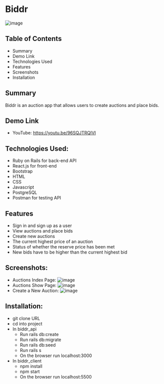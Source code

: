 # Biddr
![image](https://user-images.githubusercontent.com/71687298/191143883-075b08b0-6837-4e37-9ad3-aee3e1cd08ce.png)
## Table of Contents
- Summary
- Demo Link
- Technologies Used
- Features
- Screenshots
- Installation

## Summary
Biddr is an auction app that allows users to create auctions and place bids.

## Demo Link
- YouTube: https://youtu.be/96SQJTRQIVI

## Technologies Used:

- Ruby on Rails for back-end API
- React.js for front-end
- Bootstrap
- HTML
- CSS
- Javascript
- PostgreSQL
- Postman for testing API

## Features

- Sign in and sign up as a user
- View auctions and place bids
- Create new auctions
- The current highest price of an auction
- Status of whether the reserve price has been met
- New bids have to be higher than the current highest bid

## Screenshots:
- Auctions Index Page:
![image](https://user-images.githubusercontent.com/71687298/191143905-6933815b-5bde-47e6-aa7c-e8e2803ad963.png)
- Auctions Show Page:
![image](https://user-images.githubusercontent.com/71687298/191143922-ab6bec34-4d4d-40ce-8c17-cbcbb17e184c.png)
- Create a New Auction:
![image](https://user-images.githubusercontent.com/71687298/191144069-92aeaa67-da4d-4da0-b43f-0ec5e9dcd1ef.png)

## Installation:

- git clone URL
- cd into project
- In biddr_api
    - Run rails db:create
    - Run rails db:migrate
    - Run rails db:seed
    - Run rails s
    - On the browser run localhost:3000
- In biddr_client
    - npm install
    - npm start
    - On the browser run localhost:5500
